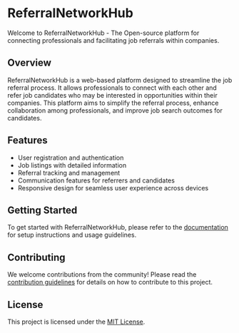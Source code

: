 # ReferralNetworkHub

Welcome to ReferralNetworkHub - The Open-source platform for connecting professionals and facilitating job referrals within companies.

## Overview

ReferralNetworkHub is a web-based platform designed to streamline the job referral process. It allows professionals to connect with each other and refer job candidates who may be interested in opportunities within their companies. This platform aims to simplify the referral process, enhance collaboration among professionals, and improve job search outcomes for candidates.

## Features

- User registration and authentication
- Job listings with detailed information
- Referral tracking and management
- Communication features for referrers and candidates
- Responsive design for seamless user experience across devices

## Getting Started

To get started with ReferralNetworkHub, please refer to the [documentation](./Documentation/README.md) for setup instructions and usage guidelines.

## Contributing

We welcome contributions from the community! Please read the [contribution guidelines](CONTRIBUTING.md) for details on how to contribute to this project.

## License

This project is licensed under the [MIT License](LICENSE).
